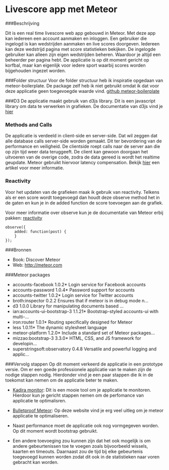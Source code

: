 Livescore app met Meteor
=========
###Beschrijving

Dit is een real time livescore web app gebouwd in Meteor. Met deze app kan iedereen een account aanmaken en inloggen. Een gebruiker die ingelogd is kan wedstrijden aanmaken en live scores doorgeven. Iedereen kan deze wedstrijd pagina met score statistieken bekijken. De ingelogde gebruiker kan alleen zijn eigen wedstrijden beheren. Waardoor je altijd een beheerder per pagina hebt. De applicatie is op dit moment gericht op korfbal, maar kan eigenlijk voor iedere sport waarbij scores worden bijgehouden ingezet worden.

###Folder structuur
Voor de folder structuur heb ik inspiratie opgedaan van meteor-boilerplate. De package zelf heb ik niet gebruikt omdat ik dat voor deze applicatie geen toegevoegde waarde vind. 
[github meteor-boilerplate](https://github.com/matteodem/meteor-boilerplate)

###D3
De applicatie maakt gebruik van d3js library. Dit is een javascript library om data te verwerken in grafieken. 
De documentatie van d3js vind je [hier](https://github.com/mbostock/d3/wiki)

### Methods and Calls
De applicatie is verdeeld in client-side en server-side. Dat wil zeggen dat alle database calls server-side worden gemaakt. 
Dit ter bevordering van de performance en veiligheid. De clientside roept calls naar de server aan die op zijn tijd weer data teruggeeft. De client kan gewoon doorgaan het uitvoeren van de overige code, zodra de data gereed is wordt het realtime geupdate. Meteor gebruikt hiervoor latency compensation. Bekijk [hier](https://meteorhacks.com/introduction-to-latency-compensation.html) een artikel voor meer informatie.

### Reactivity
Voor het updaten van de grafieken maak ik gebruik van reactivity. Telkens als er een score wordt toegevoegd dan houdt deze observe method het in de gaten en kun je in de added function de score toevoegen aan de grafiek. 

Voor meer informatie over observe kun je de documentatie van Meteor erbij pakken: [reactivity](http://docs.meteor.com/#/full/observe)
```
observe({
	added: function(post) {
	}
});
```

###Bronnen
* Book: Discover Meteor
* Web: http://meteor.com

###Meteor packages

* accounts-facebook            1.0.2* Login service for Facebook accounts
* accounts-password            1.0.4* Password support for accounts
* accounts-twitter             1.0.2* Login service for Twitter accounts
* broth:inspector              0.2.2  Ensures that if meteor is in debug mode n...
* d3                           1.0.0  Library for manipulating documents based ...
* ian:accounts-ui-bootstrap-3  1.1.21* Bootstrap-styled accounts-ui with multi-...
* iron:router                  1.0.1* Routing specifically designed for Meteor
* less                         1.0.11* The dynamic stylesheet language
* meteor-platform              1.2.0* Include a standard set of Meteor packages...
* mizzao:bootstrap-3           3.3.0* HTML, CSS, and JS framework for developin...
* superstringsoft:observatory  0.4.8  Versatile and powerful logging and applic...

###Vervolg stappen
Op dit moment verkeerd de applicatie in een prototype versie. Om er een goede professionele applicatie van te maken zijn de nodige stappen nodig. Hierdonder vind je een paar stappen die ik in de toekomst kan nemen om de applicatie beter te maken. 
* [Kadira monitor](https://ui.kadira.io/sign-in): Dit is een mooie tool om je applicatie te monitoren. Hierdoor kun je gericht stappen nemen om de perfomance van applicatie te optimalisren.
* [Bulletproof Meteor](https://bulletproofmeteor.com/basics/introduction): Op deze website vind je erg veel uitleg om je meteor applicatie te optimaliseren. 

* Naast performance moet de applicatie ook nog vormgegeven worden. Op dit moment wordt bootstrap gebruikt. 
* Een andere toevoeging zou kunnen zijn dat het ook mogelijk is om andere gebeurtenissen toe te voegen zoals bijvoorbeeld wissels, kaarten en timeouts. Daarnaast zou de tijd bij elke gebeurtenis toegevoegd kunnen worden zodat dit ook in de statistieken naar voren gebracht kan worden.
